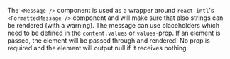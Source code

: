 The `<Message />` component is used as a wrapper around `react-intl`'s
`<FormattedMessage />` component and will make sure that also strings can be
rendered (with a warning). The message can use placeholders which need to be
defined in the `content.values` or `values`-prop. If an element is passed, the
element will be passed through and rendered. No prop is required and the
element will output null if it receives nothing.
